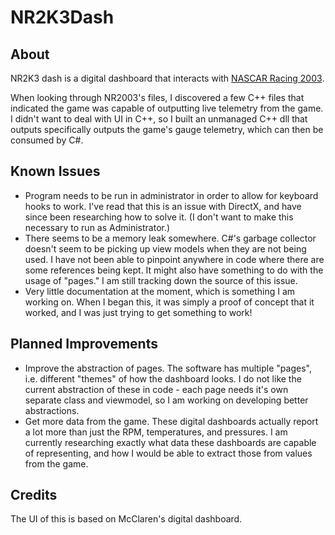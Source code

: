 # NR2K3Dash

## About
NR2K3 dash is a digital dashboard that interacts with [NASCAR Racing 2003](https://en.wikipedia.org/wiki/NASCAR_Racing_2003_Season).

When looking through NR2003's files, I discovered a few C++ files that indicated the game was capable of outputting live telemetry from the game. I didn't want to deal with UI in C++, so I built an unmanaged C++ dll that outputs specifically outputs the game's gauge telemetry, which can then be consumed by C#.

## Known Issues
- Program needs to be run in administrator in order to allow for keyboard hooks to work. I've read that this is an issue with DirectX, and have since been researching how to solve it. (I don't want to make this necessary to run as Administrator.)
- There seems to be a memory leak somewhere. C#'s garbage collector doesn't seem to be picking up view models when they are not being used. I have not been able to pinpoint anywhere in code where there are some references being kept. It might also have something to do with the usage of "pages." I am still tracking down the source of this issue.
- Very little documentation at the moment, which is something I am working on. When I began this, it was simply a proof of concept that it worked, and I was just trying to get something to work!


## Planned Improvements
- Improve the abstraction of pages. The software has multiple "pages", i.e. different "themes" of how the dashboard looks. I do not like the current abstraction of these in code - each page needs it's own separate class and viewmodel, so I am working on developing better abstractions.
- Get more data from the game. These digital dashboards actually report a lot more than just the RPM, temperatures, and pressures. I am currently researching exactly what data these dashboards are capable of representing, and how I would be able to extract those from values from the game.

## Credits
The UI of this is based on McClaren's digital dashboard.

